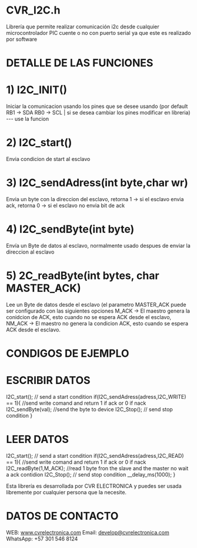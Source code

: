 # CVR_I2C.h
Librería que permite realizar comunicación i2c desde cualquier microcontrolador PIC cuente o no con puerto serial ya que este es realizado por software

# DETALLE DE LAS FUNCIONES

# 1) I2C_INIT()
  Iniciar la comunicacion usando los pines que se desee usando (por default RB1 -> SDA RB0 -> SCL | si se desea cambiar los pines modificar en libreria) --- use la funcion 

# 2) I2C_start()
  Envia condicion de start al esclavo

# 3) I2C_sendAdress(int byte,char wr)
  Envia un byte con la direccion del esclavo, retorna 1 -> si el esclavo envia ack, retorna 0 -> si el esclavo no envia bit de ack

# 4) I2C_sendByte(int byte)
  Envía un Byte de datos al esclavo, normalmente usado despues de enviar la direccion al esclavo
  
# 5) 2C_readByte(int bytes, char MASTER_ACK)
  Lee un Byte de datos desde el esclavo (el parametro MASTER_ACK puede ser configurado con las siguientes opciones  M_ACK -> El maestro     genera la conidcion de ACK, esto cuando no se espera ACK desde el esclavo, NM_ACK -> El maestro no genera la condicion ACK, esto cuando   se espera ACK desde el esclavo.
  
# CONDIGOS DE EJEMPLO 

# ESCRIBIR DATOS
  I2C_start(); // send a start condition 
  if(I2C_sendAdress(adress,I2C_WRITE) == 1){ //send write comand and return 1 if ack or 0 if nack
      I2C_sendByte(val); //send the byte to device 
      I2C_Stop(); // send stop condition
  }
  
 # LEER DATOS
 I2C_start(); // send a start condition
 if(I2C_sendAdress(adress,I2C_READ) == 1){ //send write comand and return 1 if ack or 0 if nack
     I2C_readByte(1,M_ACK); //read 1 byte fron the slave and the master no wait a ack contidion
     I2C_Stop(); // send stop condition
     __delay_ms(1000);
 }
 
 Esta librería es desarrollada por CVR ELECTRONICA y puedes ser usada libremente por cualquier persona que la necesite.
 
 # DATOS DE CONTACTO
 
 WEB: www.cvrelectronica.com
 Email: develop@cvrelectronica.com
 WhatsApp: +57 301 546 8124